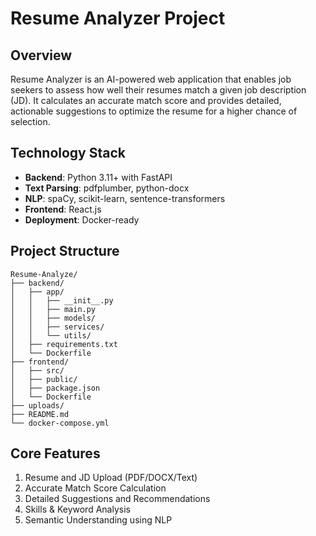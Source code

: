 # Resume Analyzer Project

## Overview

Resume Analyzer is an AI-powered web application that enables job seekers to assess how well their resumes match a given job description (JD). It calculates an accurate match score and provides detailed, actionable suggestions to optimize the resume for a higher chance of selection.

## Technology Stack

- **Backend**: Python 3.11+ with FastAPI
- **Text Parsing**: pdfplumber, python-docx
- **NLP**: spaCy, scikit-learn, sentence-transformers
- **Frontend**: React.js
- **Deployment**: Docker-ready

## Project Structure

```
Resume-Analyze/
├── backend/
│   ├── app/
│   │   ├── __init__.py
│   │   ├── main.py
│   │   ├── models/
│   │   ├── services/
│   │   └── utils/
│   ├── requirements.txt
│   └── Dockerfile
├── frontend/
│   ├── src/
│   ├── public/
│   ├── package.json
│   └── Dockerfile
├── uploads/
├── README.md
└── docker-compose.yml
```

## Core Features

1. Resume and JD Upload (PDF/DOCX/Text)
2. Accurate Match Score Calculation
3. Detailed Suggestions and Recommendations
4. Skills & Keyword Analysis
5. Semantic Understanding using NLP
